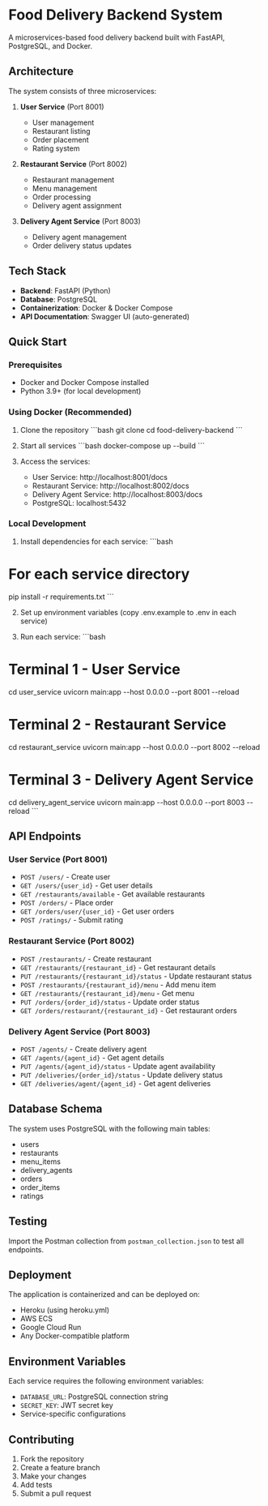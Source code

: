 # Food Delivery Backend System

A microservices-based food delivery backend built with FastAPI, PostgreSQL, and Docker.

## Architecture

The system consists of three microservices:

1. **User Service** (Port 8001)
   - User management
   - Restaurant listing
   - Order placement
   - Rating system

2. **Restaurant Service** (Port 8002)
   - Restaurant management
   - Menu management
   - Order processing
   - Delivery agent assignment

3. **Delivery Agent Service** (Port 8003)
   - Delivery agent management
   - Order delivery status updates

## Tech Stack

- **Backend**: FastAPI (Python)
- **Database**: PostgreSQL
- **Containerization**: Docker & Docker Compose
- **API Documentation**: Swagger UI (auto-generated)

## Quick Start

### Prerequisites
- Docker and Docker Compose installed
- Python 3.9+ (for local development)

### Using Docker (Recommended)

1. Clone the repository
\`\`\`bash
git clone <repository-url>
cd food-delivery-backend
\`\`\`

2. Start all services
\`\`\`bash
docker-compose up --build
\`\`\`

3. Access the services:
   - User Service: http://localhost:8001/docs
   - Restaurant Service: http://localhost:8002/docs
   - Delivery Agent Service: http://localhost:8003/docs
   - PostgreSQL: localhost:5432

### Local Development

1. Install dependencies for each service:
\`\`\`bash
# For each service directory
pip install -r requirements.txt
\`\`\`

2. Set up environment variables (copy .env.example to .env in each service)

3. Run each service:
\`\`\`bash
# Terminal 1 - User Service
cd user_service
uvicorn main:app --host 0.0.0.0 --port 8001 --reload

# Terminal 2 - Restaurant Service
cd restaurant_service
uvicorn main:app --host 0.0.0.0 --port 8002 --reload

# Terminal 3 - Delivery Agent Service
cd delivery_agent_service
uvicorn main:app --host 0.0.0.0 --port 8003 --reload
\`\`\`

## API Endpoints

### User Service (Port 8001)
- `POST /users/` - Create user
- `GET /users/{user_id}` - Get user details
- `GET /restaurants/available` - Get available restaurants
- `POST /orders/` - Place order
- `GET /orders/user/{user_id}` - Get user orders
- `POST /ratings/` - Submit rating

### Restaurant Service (Port 8002)
- `POST /restaurants/` - Create restaurant
- `GET /restaurants/{restaurant_id}` - Get restaurant details
- `PUT /restaurants/{restaurant_id}/status` - Update restaurant status
- `POST /restaurants/{restaurant_id}/menu` - Add menu item
- `GET /restaurants/{restaurant_id}/menu` - Get menu
- `PUT /orders/{order_id}/status` - Update order status
- `GET /orders/restaurant/{restaurant_id}` - Get restaurant orders

### Delivery Agent Service (Port 8003)
- `POST /agents/` - Create delivery agent
- `GET /agents/{agent_id}` - Get agent details
- `PUT /agents/{agent_id}/status` - Update agent availability
- `PUT /deliveries/{order_id}/status` - Update delivery status
- `GET /deliveries/agent/{agent_id}` - Get agent deliveries

## Database Schema

The system uses PostgreSQL with the following main tables:
- users
- restaurants
- menu_items
- delivery_agents
- orders
- order_items
- ratings

## Testing

Import the Postman collection from `postman_collection.json` to test all endpoints.

## Deployment

The application is containerized and can be deployed on:
- Heroku (using heroku.yml)
- AWS ECS
- Google Cloud Run
- Any Docker-compatible platform

## Environment Variables

Each service requires the following environment variables:
- `DATABASE_URL`: PostgreSQL connection string
- `SECRET_KEY`: JWT secret key
- Service-specific configurations

## Contributing

1. Fork the repository
2. Create a feature branch
3. Make your changes
4. Add tests
5. Submit a pull request

